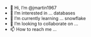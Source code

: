 - 👋 Hi, I’m @jmartin1967
- 👀 I’m interested in ... databases
- 🌱 I’m currently learning ... snowflake
- 💞️ I’m looking to collaborate on ... 
- 📫 How to reach me ...

<!---
jmartin1967/jmartin1967 is a ✨ special ✨ repository because its `README.md` (this file) appears on your GitHub profile.
You can click the Preview link to take a look at your changes.
--->
